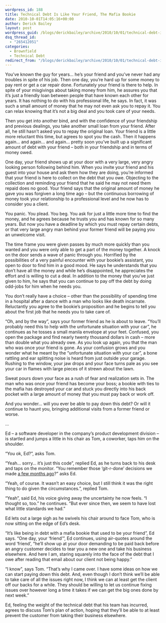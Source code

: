 ```yaml
---
wordpress_id: 188
title: Technical Debt Is Like Your Friend, The Mafia Bookie
date: 2010-10-01T14:05:16+00:00
author: Derick Bailey
layout: post
wordpress_guid: /blogs/derickbailey/archive/2010/10/01/technical-debt-is-like-your-friend-the-mafia-bookie.aspx
dsq_thread_id:
  - "265412051"
categories:
  - Brownfield
  - Technical Debt
redirect_from: "/blogs/derickbailey/archive/2010/10/01/technical-debt-is-like-your-friend-the-mafia-bookie.aspx/"
---
```

You’ve known the guy for years… he’s your friend and you’ve never had any troubles in spite of his job. Then one day, you’re hard up for some money to pay rent or get a car repair done. Fortunately your friend is there to help. In spite of your misgivings about taking money from him, he assures you that it’s just a friendly loan between people that have known each other for years. It has nothing to do with his professional life, he says. In fact, it was such a small amount of money that he may not even ask you to repay it. You can relax knowing that it’s not a big deal and you took care of your needs.

Then you get into another bind, and with the confidence of your friendship and previous dealings, you take another small loan from your friend. After all, he still hasn’t asked you to repay the original loan. Your friend is a little more reluctant this time, but agrees to spot you the cash. Then it happens again… and again… and again… pretty soon you’ve built up a significant amount of debt with your friend – both in your friendship and in terms of money owed. 

One day, your friend shows up at your door with a very large, very angry looking person following behind him. When you invite your friend and his guest into your house and ask them how they are doing, you’re informed that your friend is here to collect on the debt that you owe. Objecting to the collection and reminding your friend that he said he may not need them repaid does no good. Your friend says that the original amount of money he gave you was forgiven a long time ago – but the continuous borrowing of money took your relationship to a professional level and he now has to consider you a client. 

You panic. You plead. You beg. You ask for just a little more time to find the money, and he agrees because he trusts you and has known for so many years. But now you have a deadline by which you must repay certain debts, or that very large angry man behind your former friend will be paying you an unwelcome visit. 

The time frame you were given passes by much more quickly than you wanted and you were only able to get a part of the money together. A knock on the door sends a wave of panic through you. Horrified by the possibilities of a very painful encounter with your bookie’s assistant, you open to door to find him in a good mood. He says he understands that you don’t have all the money and while he’s disappointed, he appreciates the effort and is willing to cut a deal. In addition to the money that you’ve just given to him, he says that you can continue to pay off the debt by doing odd-jobs for him when he needs you. 

You don’t really have a choice – other than the possibility of spending time in a hospital after a dance with a man who looks like death incarnate. Reluctantly you agree to the bookie’s proposition and he begins to tell you about the first job that he needs you to take care of. 

“Oh, and by the way”, says your former friend as he is about to leave. “You’ll probably need this to help with the unfortunate situation with your car”, he continues as he tosses a small manila envelope at your feet. Confused, you open the package and find nearly twenty thousand dollars in cash – more than double what you already owe. As you look up again, you that the man who was once your friend is gone. As your confusion grows and you wonder what he meant by the “unfortunate situation with your car”, a bone rattling and ear splitting noise is heard from just outside your garage. Rushing to the window, your jaw drops and your face turns pale as you see your car in flames with large pieces of it strewn about the lawn. 

Sweat pours down your face as a rush of fear and realization sets in. The man who was once your friend has become your boss; a bookie with ties to the mafia has destroyed your car and stuck you directly into his back pocket with a large amount of money that you must pay back or work off. 

And you wonder… will you ever be able to pay down this debt? Or will it continue to haunt you, bringing additional visits from a former friend or worse.

…

Ed – a software developer in the company’s product development division – is startled and jumps a little in his chair as Tom, a coworker, taps him on the shoulder.

“You ok, Ed?”, asks Tom.

“Yeah… sorry… it’s just this code”, replied Ed, as he turns back to his desk and taps on the monitor. “You remember those ‘git-r-done’ decisions we made [a few months ago](https://lostechies.com/blogs/derickbailey/archive/2010/03/22/swashbuckling-tentacles.aspx)?” asks Ed.

“Yeah, of course. It wasn’t an easy choice, but I still think it was the right thing to do given the circumstances.”, replied Tom.

“Yeah”, said Ed, his voice giving away the uncertainty he now feels. “I thought so, too.” he continues. “But ever since then, we seem to have lost what little standards we had.”

Ed lets out a large sigh as he swivels his chair around to face Tom, who is now sitting on the edge of Ed’s desk. 

“It’s like being in debt with a mafia bookie that used to be your friend”, Ed says. “One day, your ‘friend’”, Ed continues, using air-quotes around the word ‘friend’, “he’ll show up at your door demanding to be paid back before an angry customer decides to tear you a new one and take his business elsewhere. And here I am, staring squarely into the face of the debt that I owe after reading that email about our client not being happy.”

“I know”, says Tom. “That’s why I came over. I have some ideas on how we can start paying down this debt. And, even though I don’t think we’ll be able to take care of all the issues right now, I think we can at least get the client off our backs for a while. They should be willing to let us continue fixing issues over however long a time it takes if we can get the big ones done by next week.”

Ed, feeling the weight of the technical debt that his team has incurred, agrees to discuss Tom’s plan of action, hoping that they’ll be able to at least prevent the customer from taking their business elsewhere.
